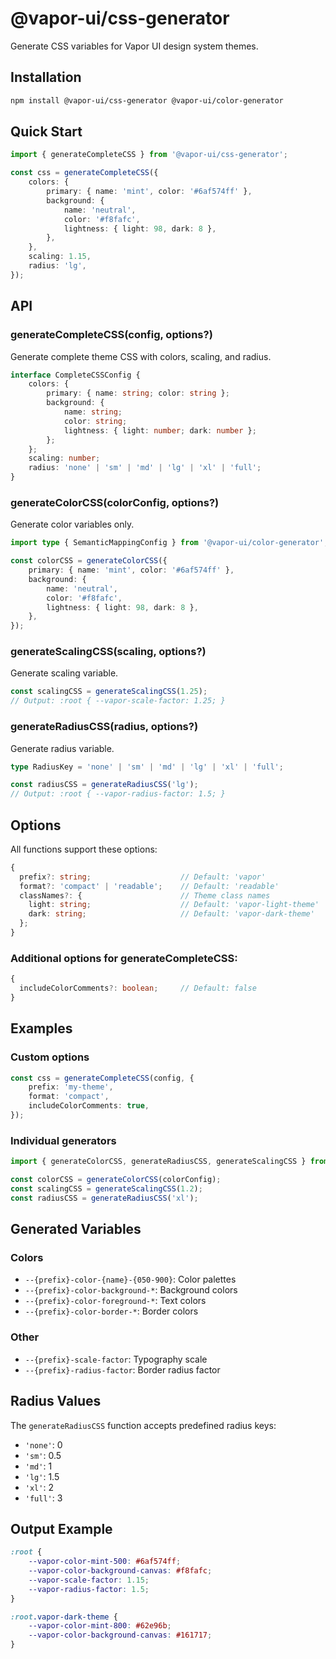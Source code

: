 # @vapor-ui/css-generator

Generate CSS variables for Vapor UI design system themes.

## Installation

```bash
npm install @vapor-ui/css-generator @vapor-ui/color-generator
```

## Quick Start

```typescript
import { generateCompleteCSS } from '@vapor-ui/css-generator';

const css = generateCompleteCSS({
    colors: {
        primary: { name: 'mint', color: '#6af574ff' },
        background: {
            name: 'neutral',
            color: '#f8fafc',
            lightness: { light: 98, dark: 8 },
        },
    },
    scaling: 1.15,
    radius: 'lg',
});
```

## API

### generateCompleteCSS(config, options?)

Generate complete theme CSS with colors, scaling, and radius.

```typescript
interface CompleteCSSConfig {
    colors: {
        primary: { name: string; color: string };
        background: {
            name: string;
            color: string;
            lightness: { light: number; dark: number };
        };
    };
    scaling: number;
    radius: 'none' | 'sm' | 'md' | 'lg' | 'xl' | 'full';
}
```

### generateColorCSS(colorConfig, options?)

Generate color variables only.

```typescript
import type { SemanticMappingConfig } from '@vapor-ui/color-generator';

const colorCSS = generateColorCSS({
    primary: { name: 'mint', color: '#6af574ff' },
    background: {
        name: 'neutral',
        color: '#f8fafc',
        lightness: { light: 98, dark: 8 },
    },
});
```

### generateScalingCSS(scaling, options?)

Generate scaling variable.

```typescript
const scalingCSS = generateScalingCSS(1.25);
// Output: :root { --vapor-scale-factor: 1.25; }
```

### generateRadiusCSS(radius, options?)

Generate radius variable.

```typescript
type RadiusKey = 'none' | 'sm' | 'md' | 'lg' | 'xl' | 'full';

const radiusCSS = generateRadiusCSS('lg');
// Output: :root { --vapor-radius-factor: 1.5; }
```

## Options

All functions support these options:

```typescript
{
  prefix?: string;                    // Default: 'vapor'
  format?: 'compact' | 'readable';    // Default: 'readable'
  classNames?: {                      // Theme class names
    light: string;                    // Default: 'vapor-light-theme'
    dark: string;                     // Default: 'vapor-dark-theme'
  };
}
```

### Additional options for generateCompleteCSS:

```typescript
{
  includeColorComments?: boolean;     // Default: false
}
```

## Examples

### Custom options

```typescript
const css = generateCompleteCSS(config, {
    prefix: 'my-theme',
    format: 'compact',
    includeColorComments: true,
});
```

### Individual generators

```typescript
import { generateColorCSS, generateRadiusCSS, generateScalingCSS } from '@vapor-ui/css-generator';

const colorCSS = generateColorCSS(colorConfig);
const scalingCSS = generateScalingCSS(1.2);
const radiusCSS = generateRadiusCSS('xl');
```

## Generated Variables

### Colors

- `--{prefix}-color-{name}-{050-900}`: Color palettes
- `--{prefix}-color-background-*`: Background colors
- `--{prefix}-color-foreground-*`: Text colors
- `--{prefix}-color-border-*`: Border colors

### Other

- `--{prefix}-scale-factor`: Typography scale
- `--{prefix}-radius-factor`: Border radius factor

## Radius Values

The `generateRadiusCSS` function accepts predefined radius keys:

- `'none'`: 0
- `'sm'`: 0.5
- `'md'`: 1
- `'lg'`: 1.5
- `'xl'`: 2
- `'full'`: 3

## Output Example

```css
:root {
    --vapor-color-mint-500: #6af574ff;
    --vapor-color-background-canvas: #f8fafc;
    --vapor-scale-factor: 1.15;
    --vapor-radius-factor: 1.5;
}

:root.vapor-dark-theme {
    --vapor-color-mint-800: #62e96b;
    --vapor-color-background-canvas: #161717;
}
```
